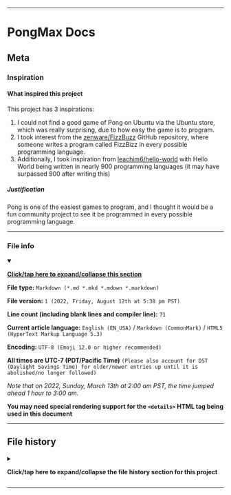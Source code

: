 
***

# PongMax Docs

## Meta

### Inspiration

#### What inspired this project

This project has 3 inspirations:

1. I could not find a good game of Pong on Ubuntu via the Ubuntu store, which was really surprising, due to how easy the game is to program.
2. I took interest from the [zenware/FizzBuzz](https://github.com/zenware/FizzBuzz/) GitHub repository, where someone writes a program called FizzBizz in every possible programming language.
3. Additionally, I took inspiration from [leachim6/hello-world](https://github.com/leachim6/hello-world) with Hello World being written in nearly 900 programming languages (it may have surpassed 900 after writing this)

##### Justification

Pong is one of the easiest games to program, and I thought it would be a fun community project to see it be programmed in every possible programming language.

***

### File info

<details open><summary><p lang="en"><b><u>Click/tap here to expand/collapse this section</u></b></p></summary>

**File type:** `Markdown (*.md *.mkd *.mdown *.markdown)`

**File version:** `1 (2022, Friday, August 12th at 5:38 pm PST)`

**Line count (including blank lines and compiler line):** `71`

**Current article language:** `English (EN_USA)` / `Markdown (CommonMark)` / `HTML5 (HyperText Markup Language 5.3)`

**Encoding:** `UTF-8 (Emoji 12.0 or higher recommended)`

**All times are UTC-7 (PDT/Pacific Time)** `(Please also account for DST (Daylight Savings Time) for older/newer entries up until it is abolished/no longer followed)`

_Note that on 2022, Sunday, March 13th at 2:00 am PST, the time jumped ahead 1 hour to 3:00 am._

**You may need special rendering support for the `<details>` HTML tag being used in this document**

</details>

***

## File history

<details><summary><p lang="en"><b>Click/tap here to expand/collapse the file history section for this project</b></p></summary>

<details><summary><p lang="en"><b>Version 1 (2022, Friday, August 12th at 5:38 pm PST)</b></p></summary>

**This version was made by:** [`@seanpm2001`](https://github.com/seanpm2001/)

> Changes:

- [x] Started the file
- [x] Added the title section
- [x] Added the `reasons` list
- [x] Added the `justification` subsection
- [x] Added the `file info` section
- [x] Added the `file history` section
- [ ] No other changes in version 1

</details>

</details>

***

